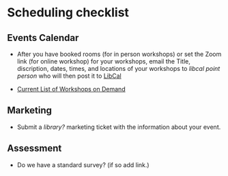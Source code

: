 # Scheduling checklist

## Events Calendar 
* After you have booked rooms (for in person workshops) or set the Zoom link (for online workshop) for your workshops, email the Title, discription, dates, times, and locations of your workshops to *libcal point person* who will then post it to [LibCal](https://libcal.smu.edu/calendar/fondren/?cid=-1&t=d&d=0000-00-00&cal=-1&inc=0)

* [Current List of Workshops on Demand](https://www.smu.edu/libraries/fondren/services/workshops) 

## Marketing
* Submit a *library?* marketing ticket with the information about your event. 

## Assessment
* Do we have a standard survey? (if so add link.) 
